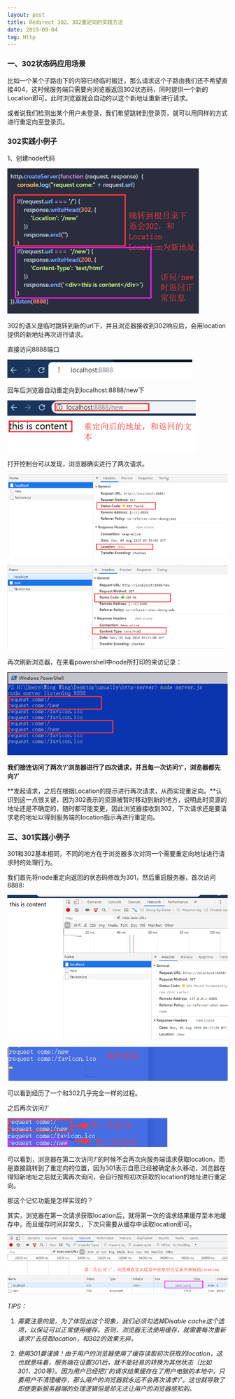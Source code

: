```yaml
---
layout: post
title: Redirect 302、302重定向的实践方法
date: 2019-09-04
tag: Http
---
```


### 一、302状态码应用场景

比如一个某个子路由下的内容已经临时搬迁，那么请求这个子路由我们还不希望直接404，这时候服务端只需要向浏览器返回302状态码，同时提供一个新的Location即可。此时浏览器就会自动的以这个新地址重新进行请求。

或者说我们检测出某个用户未登录，我们希望跳转到登录页，就可以用同样的方式进行重定向至登录页。

### 302实践小例子

1、创建node代码

![](/images/posts/2019-09-04-http-redirect302/5d9a6298c402483c8a8a90638e7fb5d8.png)

302的语义是临时跳转到新的url下，并且浏览器接收到302响应后，会用location提供的新地址再次进行请求。

直接访问8888端口

![](/images/posts/2019-09-04-http-redirect302/692e4053f752d7d14f298d8e80189950.png)

回车后浏览器自动重定向到localhost:8888/new下

![](/images/posts/2019-09-04-http-redirect302/c01744d4bacc50e3604f91179bb6ece0.png)

打开控制台可以发现，浏览器确实进行了两次请求。

![](/images/posts/2019-09-04-http-redirect302/e920ee29f98fdae4b329b1ee04a5b9d8.png)

![](/images/posts/2019-09-04-http-redirect302/e5db548547dbb93363be42b81ef8eaad.png)

再次刷新浏览器，在来看powershell中node所打印的来访记录：

![](/images/posts/2019-09-04-http-redirect302/e5b5533f39db21e79be987c578412bac.png)

**我们接连访问了两次‘/’浏览器进行了四次请求，并且每一次访问‘/’，浏览器都先向‘/’**

**发起请求，之后在根据Location的提示进行再次请求，从而实现重定向。**认识到这一点很关键，因为302表示的资源被暂时移动到新的地方，说明此时资源的地址还是不确定的，随时都可能变更，因此浏览器接收到302，下次请求还是要请求老的地址以得到服务端的location指示再进行重定向。

### 三、301实践小例子

301和302基本相同，不同的地方在于浏览器多次对同一个需要重定向地址进行请求时的处理行为。

我们首先将node重定向返回的状态码修改为301，然后重启服务器，首次访问8888:

![](/images/posts/2019-09-04-http-redirect302/a86b7cacda6ef345ad776dc40ec9d184.png)

![](/images/posts/2019-09-04-http-redirect302/93f8daf897199fe93d3eb9814682e301.png)

可以看到经历了一个和302几乎完全一样的过程。

之后再次访问‘/’

![](/images/posts/2019-09-04-http-redirect302/309f7a873da820a94da4c7425b0865ba.png)

可以看到，浏览器在第二次访问‘/’的时候不会再次向服务端请求获取location，而是直接跳转到了重定向的位置，因为301表示自愿已经被确定永久移动，浏览器在得知新地址之后就无需再次询问，会自行按照初次获取的location的地址进行重定向。

那这个记忆功能是怎样实现的？

其实，浏览器在第一次请求获取location后，就将第一次的请求结果缓存至本地缓存中，而且缓存时间非常久，下次只需要从缓存中读取location即可。

![](/images/posts/2019-09-04-http-redirect302/85714621467c495226677a1ea060adb1.png)

*TIPS：*

1.  *需要注意的是，为了体现出这个现象，我们必须勾选掉Disable
    cache这个选项，以保证可以正常使用缓存。否则，浏览器无法使用缓存，就需要每次重新请求’/’去获取location，和302的效果无异。*

2.  *使用301要谨慎！由于用户的浏览器使用了缓存读取初次获取的location，这也就意味着，服务端在设置301后，就不能轻易的转换为其他状态（比如301、200等）。因为用户已经把’/’的请求结果缓存在了用户电脑的本地中，只要用户不清理缓存，那么用户的浏览器就永远不会再次请求‘/’。这也就导致了即使更新服务器端的处理逻辑但是却无法让用户的浏览器感知到。*
